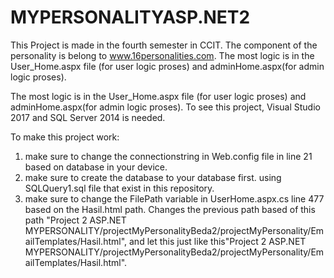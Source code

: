 # MYPERSONALITYASP.NET2
This Project is made in the fourth semester in CCIT. The component of the personality is belong to www.16personalities.com. 
The most logic is in the User_Home.aspx file (for user logic proses) and adminHome.aspx(for admin logic proses).

The most logic is in the User_Home.aspx file (for user logic proses) and adminHome.aspx(for admin logic proses). 
To see this project, Visual Studio 2017 and SQL Server 2014 is needed. 

To make this project work:
1. make sure to change the connectionstring in Web.config file in line 21 based on database in your device.
2. make sure to create the database to your database first. using SQLQuery1.sql file that exist in this repository.
3. make sure to change the FilePath variable in UserHome.aspx.cs line 477 based on the Hasil.html path. 
   Changes the previous path based of this path 
   "Project 2 ASP.NET MYPERSONALITY/projectMyPersonalityBeda2/projectMyPersonality/EmailTemplates/Hasil.html",
    and let this just like this"Project 2 ASP.NET MYPERSONALITY/projectMyPersonalityBeda2/projectMyPersonality/EmailTemplates/Hasil.html".
